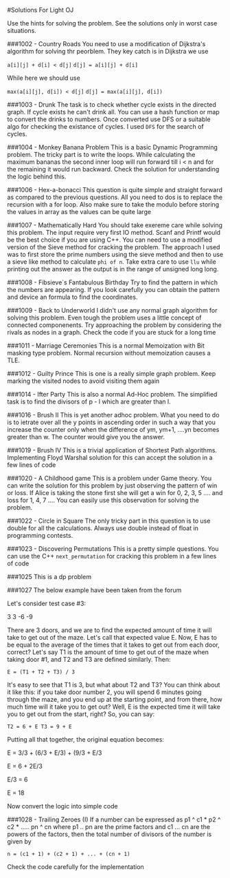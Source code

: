 #Solutions For Light OJ

Use the hints for solving the problem. See the solutions only in worst case situations. 

###1002 - Country Roads
You need to use a modification of Dijkstra's algorithm for solving thr peorblem. They key catch is in Dijkstra we use 

`a[i][j] + d[i] < d[j]`
`d[j] = a[i][j] + d[i]`

While here we should use

`max(a[i][j], d[i]) < d[j]`
`d[j] = max(a[i][j], d[i])`

###1003 - Drunk
The task is to check whether cycle exists in the directed graph. If cycle exists he can't drink all. You can use a hash function or map to convert the drinks to numbers. Once converted use DFS or a suitable algo for checking the existance of cycles. I used `DFS` for the search of cycles. 

###1004 - Monkey Banana Problem
This is a basic Dynamic Programming problem. The tricky part is to write the loops. While calculating the maximum bananas the second inner loop will run forward till i < n and for the remaining it would run backward. Check the solution for understanding the logic behind this. 

###1006 - Hex-a-bonacci
This question is quite simple and straight forward as compared to the previous questions. All you need to dos is to replace the recursion with a for loop. Also make sure to take the modulo before storing the values in array as the values can be quite large

###1007 - Mathematically Hard
You should take exereme care while solving this problem. The input require very first IO method. Scanf and Printf would be the best choice if you are using C++. You can need to use a modified version of the Sieve method for cracking the problem. The approach I used was to first store the prime numbers using the sieve method and then to use a sieve like method to calculate `phi of n`. Take extra care to use `llu` while printing out the answer as the output is in the range of unsigned long long.

###1008 - Fibsieve`s Fantabulous Birthday 
Try to find the pattern in which the numbers are appearing. If you look carefully you can obtain the pattern and device an formula to find the coordinates. 

###1009 - Back to Underworld
I didn't use any normal graph algorithm for solving this problem. Even tough the problem uses a little concept of connected componenents. Try approaching the problem by considering the rivals as nodes in a graph. Check the code if you are stuck for a long time

###1011 - Marriage Ceremonies 
This is a normal Memoization with Bit masking type problem. Normal recursion without memoization causes a TLE. 

###1012 - Guilty Prince
This is one is a really simple graph problem. Keep marking the visited nodes to avoid visiting them again

###1014 - Ifter Party
This is also a normal Ad-Hoc problem. The simplified task is to find the divisors of p - l which are greater than l.

###1016 - Brush II
This is yet another adhoc problem. What you need to do is to ietrate over all the y points in ascending order in such a way that you increase the counter only when the difference of ym, ym+1, ....yn becomes greater than w. The counter would give you the answer. 

###1019 - Brush IV
This is a trivial application of Shortest Path algorithms. Implementing Floyd Warshal solution for this can accept the solution in a few lines of code

###1020 - A Childhood game
This is a problem under Game theory. You can write the solution for this problem by just observing the pattern of win or loss. If Alice is taking the stone first she will get a win for 0, 2, 3, 5 .... and loss for 1, 4, 7 .... You can easily use this observation for solving the problem. 

###1022 - Circle in Square
The only tricky part in this question is to use double for all the calculations. Always use double instead of float in programming contests. 

###1023 - Discovering Permutations
This is a pretty simple questions. You can use the C++ `next_permutation` for cracking this problem in a few lines of code

###1025
This is a dp problem

###1027
The below example have been taken from the forum

Let's consider test case #3:

3
3 -6 -9


There are 3 doors, and we are to find the expected amount of time it will take to get out of the maze. Let's call that expected value E. Now, E has to be equal to the average of the times that it takes to get out from each door, correct? Let's say T1 is the amount of time to get out of the maze when taking door #1, and T2 and T3 are defined similarly. Then:

`E = (T1 + T2 + T3) / 3`


It's easy to see that T1 is 3, but what about T2 and T3? You can think about it like this: if you take door number 2, you will spend 6 minutes going through the maze, and you end up at the starting point, and from there, how much time will it take you to get out? Well, E is the expected time it will take you to get out from the start, right? So, you can say:

`T2 = 6 + E
T3 = 9 + E`


Putting all that together, the original equation becomes:

E = 3/3 + (6/3 + E/3) + (9/3 + E/3

E = 6 + 2E/3

E/3 = 6

E = 18

Now convert the logic into simple code


###1028 - Trailing Zeroes (I) 
If a number can be expressed as p1 ^ c1 * p2 ^ c2 * ..... pn ^ cn where p1 .. pn are the prime factors and c1 ... cn are the powers of the factors, then the total number of divisors of the number is given by 

`n = (c1 + 1) + (c2 + 1) + ... + (cn + 1)`

Check the code carefully for the implementation
